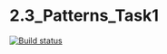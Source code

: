 # 2.3_Patterns_Task1
[![Build status](https://ci.appveyor.com/api/projects/status/05lggcrjjw9rypwi?svg=true)](https://ci.appveyor.com/project/Aleksey29247/2-3-patterns-task1)
